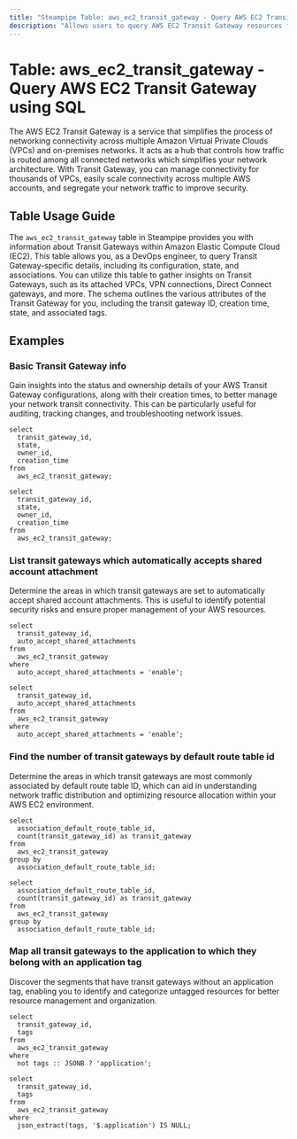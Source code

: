 ```yaml
---
title: "Steampipe Table: aws_ec2_transit_gateway - Query AWS EC2 Transit Gateway using SQL"
description: "Allows users to query AWS EC2 Transit Gateway resources for detailed information on configuration, status, and associations."
---
```


# Table: aws_ec2_transit_gateway - Query AWS EC2 Transit Gateway using SQL

The AWS EC2 Transit Gateway is a service that simplifies the process of networking connectivity across multiple Amazon Virtual Private Clouds (VPCs) and on-premises networks. It acts as a hub that controls how traffic is routed among all connected networks which simplifies your network architecture. With Transit Gateway, you can manage connectivity for thousands of VPCs, easily scale connectivity across multiple AWS accounts, and segregate your network traffic to improve security.

## Table Usage Guide

The `aws_ec2_transit_gateway` table in Steampipe provides you with information about Transit Gateways within Amazon Elastic Compute Cloud (EC2). This table allows you, as a DevOps engineer, to query Transit Gateway-specific details, including its configuration, state, and associations. You can utilize this table to gather insights on Transit Gateways, such as its attached VPCs, VPN connections, Direct Connect gateways, and more. The schema outlines the various attributes of the Transit Gateway for you, including the transit gateway ID, creation time, state, and associated tags.

## Examples

### Basic Transit Gateway info
Gain insights into the status and ownership details of your AWS Transit Gateway configurations, along with their creation times, to better manage your network transit connectivity. This can be particularly useful for auditing, tracking changes, and troubleshooting network issues.

```sql+postgres
select
  transit_gateway_id,
  state,
  owner_id,
  creation_time
from
  aws_ec2_transit_gateway;
```

```sql+sqlite
select
  transit_gateway_id,
  state,
  owner_id,
  creation_time
from
  aws_ec2_transit_gateway;
```


### List transit gateways which automatically accepts shared account attachment
Determine the areas in which transit gateways are set to automatically accept shared account attachments. This is useful to identify potential security risks and ensure proper management of your AWS resources.

```sql+postgres
select
  transit_gateway_id,
  auto_accept_shared_attachments
from
  aws_ec2_transit_gateway
where
  auto_accept_shared_attachments = 'enable';
```

```sql+sqlite
select
  transit_gateway_id,
  auto_accept_shared_attachments
from
  aws_ec2_transit_gateway
where
  auto_accept_shared_attachments = 'enable';
```


### Find the number of transit gateways by default route table id
Determine the areas in which transit gateways are most commonly associated by default route table ID, which can aid in understanding network traffic distribution and optimizing resource allocation within your AWS EC2 environment.

```sql+postgres
select
  association_default_route_table_id,
  count(transit_gateway_id) as transit_gateway
from
  aws_ec2_transit_gateway
group by
  association_default_route_table_id;
```

```sql+sqlite
select
  association_default_route_table_id,
  count(transit_gateway_id) as transit_gateway
from
  aws_ec2_transit_gateway
group by
  association_default_route_table_id;
```


### Map all transit gateways to the application to which they belong with an application tag
Discover the segments that have transit gateways without an application tag, enabling you to identify and categorize untagged resources for better resource management and organization.

```sql+postgres
select
  transit_gateway_id,
  tags
from
  aws_ec2_transit_gateway
where
  not tags :: JSONB ? 'application';
```

```sql+sqlite
select
  transit_gateway_id,
  tags
from
  aws_ec2_transit_gateway
where
  json_extract(tags, '$.application') IS NULL;
```